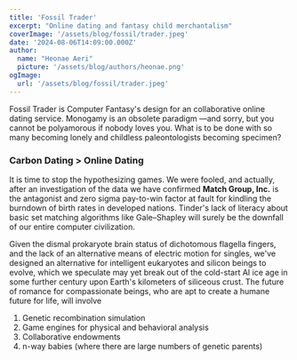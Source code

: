 ```yaml
---
title: 'Fossil Trader'
excerpt: "Online dating and fantasy child merchantalism"
coverImage: '/assets/blog/fossil/trader.jpeg'
date: '2024-08-06T14:09:00.000Z'
author:
  name: "Heonae Aeri"
  picture: '/assets/blog/authors/heonae.png'
ogImage:
  url: '/assets/blog/fossil/trader.jpeg'
---
```


Fossil Trader is Computer Fantasy's design for an collaborative online dating service.
Monogamy is an obsolete paradigm —and sorry, but you cannot be polyamorous if nobody loves you. What is to be done with so many becoming lonely and childless paleontologists becoming specimen?

### Carbon Dating > Online Dating
It is time to stop the hypothesizing games.
We were fooled, and actually, after an investigation of the data we have confirmed <b>Match Group, Inc.</b> is the antagonist and zero sigma pay-to-win factor at fault for kindling the burndown of birth rates in developed nations.
Tinder's lack of literacy about basic set matching algorithms like Gale–Shapley will surely be the downfall of our entire computer civilization.

Given the dismal prokaryote brain status of dichotomous flagella fingers, and the lack of an alternative means of electric motion for singles, we've designed an alternative for intelligent eukaryotes and silicon beings to evolve, which we speculate may yet break out of the cold-start AI ice age in some further century upon Earth's kilometers of siliceous crust.
The future of romance for compassionate beings, who are apt to create a humane future for life, will involve
1. Genetic recombination simulation
2. Game engines for physical and behavioral analysis
3. Collaborative endowments
4. n-way babies (where there are large numbers of genetic parents)